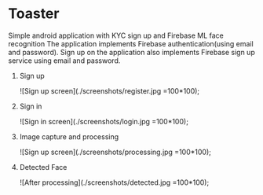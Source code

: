 # Toaster
Simple android application with KYC sign up and Firebase ML face recognition
The application implements Firebase authentication(using email and password).
Sign up on the application also implements Firebase sign up service using email and password.

1. Sign up

    ![Sign up screen](./screenshots/register.jpg =100*100);

2. Sign in

    ![Sign in screen](./screenshots/login.jpg =100*100);

3. Image capture and processing

    ![Sign up screen](./screenshots/processing.jpg =100*100);

4. Detected Face

    ![After processing](./screenshots/detected.jpg =100*100);
